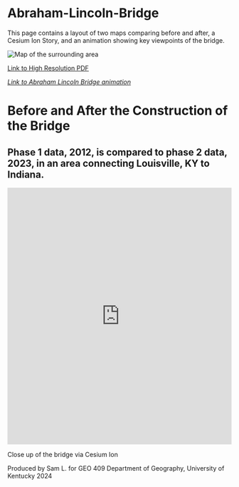 # Abraham-Lincoln-Bridge
This page contains a layout of two maps comparing before and after, a Cesium Ion Story, and an animation showing key viewpoints of the bridge.




![Map of the surrounding area](AbrahamLincolnBridgeMap.jpg)

[Link to High Resolution PDF](AbrahamLincolnBridgeMap.pdf)

*[Link to Abraham Lincoln Bridge animation](https://youtu.be/W_sdHuvkxqI)*







<h1>Before and After the Construction of the Bridge</h1>
    <h2>Phase 1 data, 2012, is compared to phase 2 data, 2023, in an area connecting Louisville, KY to Indiana.</h2>
    <iframe 
    title="Abraham Lincoln Bridge - Louisville, KY"  
    width="100%" 
    height="576"
      src="https://ion.cesium.com/stories/viewer/?id=4c75b678-c92b-42f8-ab0e-02db2035e9cf" frameborder="0"
      allow="fullscreen" allowfullscreen="true" mozallowfullscreen="true" webkitallowfullscreen="true">
    </iframe>
    <!-- 💡💡💡 Cesium map: paste embed code above -->
    <p class="caption">Close up of the bridge via Cesium Ion</p>
    <div class="title">


Produced by Sam L. for GEO 409 Department of Geography, University of Kentucky 2024
